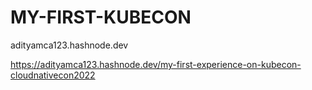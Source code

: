 # MY-FIRST-KUBECON




adityamca123.hashnode.dev

https://adityamca123.hashnode.dev/my-first-experience-on-kubecon-cloudnativecon2022
